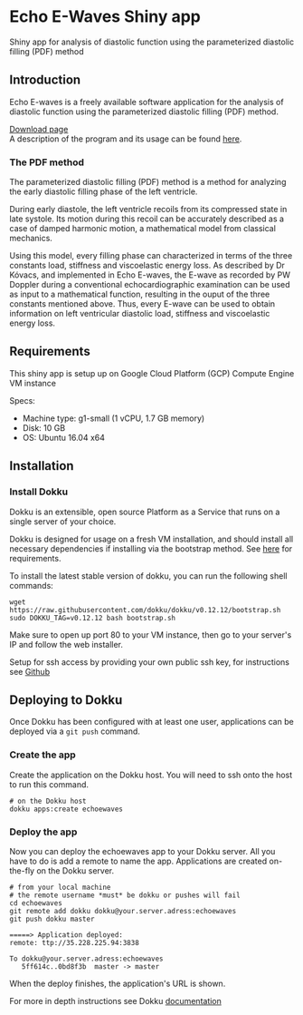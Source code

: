 # Echo E-Waves Shiny app
Shiny app for analysis of diastolic function using the parameterized diastolic
filling (PDF) method

## Introduction
Echo E-waves is a freely available software application for the analysis of
diastolic function using the parameterized diastolic filling (PDF) method.

[Download page](http://echoewaves.org/downloads/)  
A description of the program and its usage can be found
[here](https://bmcmedimaging.biomedcentral.com/articles/10.1186/s12880-016-0162-8).

### The PDF method
The parameterized diastolic filling (PDF) method is a method for analyzing the
early diastolic filling phase of the left ventricle.

During early diastole, the left ventricle recoils from its compressed state in
late systole. Its motion during this recoil can be accurately described as a
case of damped harmonic motion, a mathematical model from classical mechanics.

Using this model, every filling phase can characterized in terms of the three
constants load, stiffness and viscoelastic energy loss. As described by Dr
Kóvacs, and implemented in Echo E-waves, the E-wave as recorded by PW Doppler
during a conventional echocardiographic examination can be used as input to a
mathematical function, resulting in the ouput of the three constants mentioned
above. Thus, every E-wave can be used to obtain information on left ventricular
diastolic load, stiffness and viscoelastic energy loss.

## Requirements
This shiny app is setup up on Google Cloud Platform (GCP) Compute Engine VM instance

Specs:

- Machine type: g1-small (1 vCPU, 1.7 GB memory)  
- Disk: 10 GB
- OS: Ubuntu 16.04 x64

## Installation
### Install Dokku
Dokku is an extensible, open source Platform as a Service that runs on a single server of your choice.

Dokku is designed for usage on a fresh VM installation, and should install all necessary dependencies if installing via the bootstrap method. See [here](http://dokku.viewdocs.io/dokku/getting-started/installation/) for requirements.

To install the latest stable version of dokku, you can run the following shell commands:

``` shell
wget https://raw.githubusercontent.com/dokku/dokku/v0.12.12/bootstrap.sh
sudo DOKKU_TAG=v0.12.12 bash bootstrap.sh
```

Make sure to open up port 80 to your VM instance, then go to your server's IP and follow the web installer.

Setup for ssh access by providing your own public ssh key, for instructions see [Github](https://help.github.com/articles/connecting-to-github-with-ssh/)

## Deploying to Dokku
Once Dokku has been configured with at least one user, applications can be deployed via a `git push` command.

### Create the app
Create the application on the Dokku host. You will need to ssh onto the host to run this command.

``` shell
# on the Dokku host
dokku apps:create echoewaves
```

### Deploy the app
Now you can deploy the echoewaves app to your Dokku server. All you have to do is add a remote to name the app. Applications are created on-the-fly on the Dokku server.

```shell
# from your local machine
# the remote username *must* be dokku or pushes will fail
cd echoewaves
git remote add dokku dokku@your.server.adress:echoewaves
git push dokku master
```

```shell
=====> Application deployed:
remote: ttp://35.228.225.94:3838

To dokku@your.server.adress:echoewaves
   5ff614c..0bd8f3b  master -> master
```

When the deploy finishes, the application's URL is shown.

For more in depth instructions see Dokku [documentation](http://dokku.viewdocs.io/dokku/deployment/application-deployment/)
